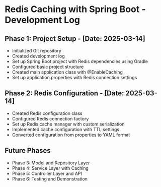 # Redis Caching with Spring Boot - Development Log

## Phase 1: Project Setup - [Date: 2025-03-14]
- Initialized Git repository
- Created development log
- Set up Spring Boot project with Redis dependencies using Gradle
- Configured basic project structure
- Created main application class with @EnableCaching
- Set up application.properties with Redis connection settings

## Phase 2: Redis Configuration - [Date: 2025-03-14]
- Created Redis configuration class
- Configured Redis connection factory
- Set up Redis cache manager with custom serialization
- Implemented cache configuration with TTL settings
- Converted configuration from properties to YAML format

## Future Phases
- Phase 3: Model and Repository Layer
- Phase 4: Service Layer with Caching
- Phase 5: Controller Layer and API
- Phase 6: Testing and Demonstration
